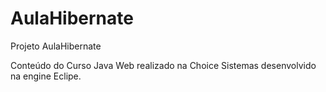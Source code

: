 # AulaHibernate

Projeto AulaHibernate

Conteúdo do Curso Java Web realizado na Choice Sistemas desenvolvido na engine Eclipe.

